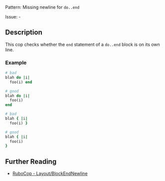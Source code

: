 Pattern: Missing newline for `do..end`

Issue: -

## Description

This cop checks whether the `end` statement of a `do..end` block is on its own line.

### Example

```ruby
# bad
blah do |i|
  foo(i) end

# good
blah do |i|
  foo(i)
end

# bad
blah { |i|
  foo(i) }

# good
blah { |i|
  foo(i)
}
```

## Further Reading

* [RuboCop - Layout/BlockEndNewline](https://rubocop.readthedocs.io/en/latest/cops_layout/#layoutblockendnewline)
